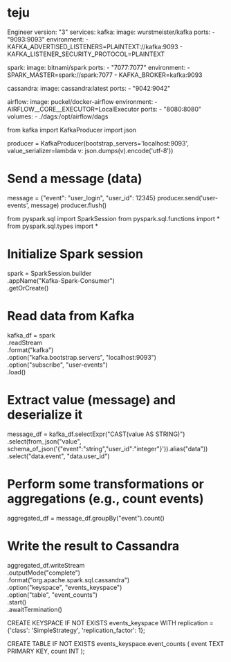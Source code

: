 # teju
Engineer
 version: "3"
services:
  kafka:
    image: wurstmeister/kafka
    ports:
      - "9093:9093"
    environment:
      - KAFKA_ADVERTISED_LISTENERS=PLAINTEXT://kafka:9093
      - KAFKA_LISTENER_SECURITY_PROTOCOL=PLAINTEXT

  spark:
    image: bitnami/spark
    ports:
      - "7077:7077"
    environment:
      - SPARK_MASTER=spark://spark:7077
      - KAFKA_BROKER=kafka:9093

  cassandra:
    image: cassandra:latest
    ports:
      - "9042:9042"

  airflow:
    image: puckel/docker-airflow
    environment:
      - AIRFLOW__CORE__EXECUTOR=LocalExecutor
    ports:
      - "8080:8080"
    volumes:
      - ./dags:/opt/airflow/dags


from kafka import KafkaProducer
import json

producer = KafkaProducer(bootstrap_servers='localhost:9093', value_serializer=lambda v: json.dumps(v).encode('utf-8'))

# Send a message (data)
message = {"event": "user_login", "user_id": 12345}
producer.send('user-events', message)
producer.flush()

from pyspark.sql import SparkSession
from pyspark.sql.functions import *
from pyspark.sql.types import *

# Initialize Spark session
spark = SparkSession.builder \
    .appName("Kafka-Spark-Consumer") \
    .getOrCreate()

# Read data from Kafka
kafka_df = spark \
    .readStream \
    .format("kafka") \
    .option("kafka.bootstrap.servers", "localhost:9093") \
    .option("subscribe", "user-events") \
    .load()

# Extract value (message) and deserialize it
message_df = kafka_df.selectExpr("CAST(value AS STRING)") \
    .select(from_json("value", schema_of_json('{"event":"string","user_id":"integer"}')).alias("data")) \
    .select("data.event", "data.user_id")

# Perform some transformations or aggregations (e.g., count events)
aggregated_df = message_df.groupBy("event").count()

# Write the result to Cassandra
aggregated_df.writeStream \
    .outputMode("complete") \
    .format("org.apache.spark.sql.cassandra") \
    .option("keyspace", "events_keyspace") \
    .option("table", "event_counts") \
    .start() \
    .awaitTermination()

CREATE KEYSPACE IF NOT EXISTS events_keyspace WITH replication = {'class': 'SimpleStrategy', 'replication_factor': 1};

CREATE TABLE IF NOT EXISTS events_keyspace.event_counts (
    event TEXT PRIMARY KEY,
    count INT
);



